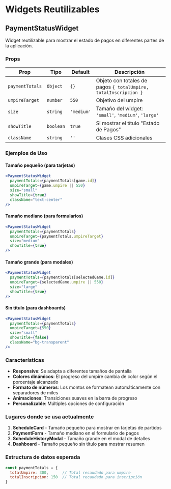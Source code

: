 # Widgets Reutilizables

## PaymentStatusWidget

Widget reutilizable para mostrar el estado de pagos en diferentes partes de la aplicación.

### Props

| Prop | Tipo | Default | Descripción |
|------|------|---------|-------------|
| `paymentTotals` | `Object` | `{}` | Objeto con totales de pagos `{ totalUmpire, totalInscripcion }` |
| `umpireTarget` | `number` | `550` | Objetivo del umpire |
| `size` | `string` | `'medium'` | Tamaño del widget: `'small'`, `'medium'`, `'large'` |
| `showTitle` | `boolean` | `true` | Si mostrar el título "Estado de Pagos" |
| `className` | `string` | `''` | Clases CSS adicionales |

### Ejemplos de Uso

#### Tamaño pequeño (para tarjetas)
```jsx
<PaymentStatusWidget
  paymentTotals={paymentTotals[game.id]}
  umpireTarget={game.umpire || 550}
  size="small"
  showTitle={true}
  className="text-center"
/>
```

#### Tamaño mediano (para formularios)
```jsx
<PaymentStatusWidget
  paymentTotals={paymentTotals}
  umpireTarget={paymentTotals.umpireTarget}
  size="medium"
  showTitle={true}
/>
```

#### Tamaño grande (para modales)
```jsx
<PaymentStatusWidget
  paymentTotals={paymentTotals[selectedGame.id]}
  umpireTarget={selectedGame.umpire || 550}
  size="large"
  showTitle={true}
/>
```

#### Sin título (para dashboards)
```jsx
<PaymentStatusWidget
  paymentTotals={paymentTotals}
  umpireTarget={550}
  size="small"
  showTitle={false}
  className="bg-transparent"
/>
```

### Características

- **Responsive**: Se adapta a diferentes tamaños de pantalla
- **Colores dinámicos**: El progreso del umpire cambia de color según el porcentaje alcanzado
- **Formato de números**: Los montos se formatean automáticamente con separadores de miles
- **Animaciones**: Transiciones suaves en la barra de progreso
- **Personalizable**: Múltiples opciones de configuración

### Lugares donde se usa actualmente

1. **ScheduleCard** - Tamaño pequeño para mostrar en tarjetas de partidos
2. **PaymentForm** - Tamaño mediano en el formulario de pagos
3. **ScheduleHistoryModal** - Tamaño grande en el modal de detalles
4. **Dashboard** - Tamaño pequeño sin título para mostrar resumen

### Estructura de datos esperada

```javascript
const paymentTotals = {
  totalUmpire: 300,      // Total recaudado para umpire
  totalInscripcion: 150  // Total recaudado para inscripción
}
```
